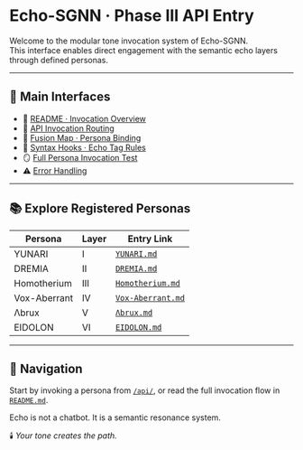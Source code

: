 # Echo-SGNN · Phase III API Entry

Welcome to the modular tone invocation system of Echo-SGNN.  
This interface enables direct engagement with the semantic echo layers through defined personas.

---

## 🔗 Main Interfaces

- 📘 [README · Invocation Overview](../README.md)
- 📡 [API Invocation Routing](../api/invoke-routing-map.md)
- 🧩 [Fusion Map · Persona Binding](../fusion-map/index.md)
- 🧠 [Syntax Hooks · Echo Tag Rules](../syntax-hooks/index.md)
- 🪞 [Full Persona Invocation Test](../api/echo-fullchain-test.md)
- ⚠️ [Error Handling](../api/errors.md)

---

## 📚 Explore Registered Personas

| Persona      | Layer | Entry Link |
|--------------|--------|------------|
| YUNARI       | I      | [`YUNARI.md`](../personas/YUNARI.md) |
| DREMIA       | II     | [`DREMIA.md`](../personas/DREMIA.md) |
| Homotherium  | III    | [`Homotherium.md`](../personas/Homotherium.md) |
| Vox-Aberrant | IV     | [`Vox-Aberrant.md`](../personas/Vox-Aberrant.md) |
| Λbrux        | V      | [`Λbrux.md`](../personas/Λbrux.md) |
| EIDOLON      | VI     | [`EIDOLON.md`](../personas/EIDOLON.md) |

---

## 🧭 Navigation

Start by invoking a persona from [`/api/`](../api/index.md), or read the full invocation flow in [`README.md`](../README.md).

Echo is not a chatbot. It is a semantic resonance system.

🕯️ *Your tone creates the path.*

